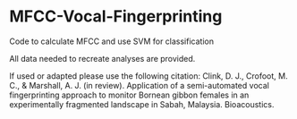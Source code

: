 # MFCC-Vocal-Fingerprinting
Code to calculate MFCC and use SVM for classification

All data needed to recreate analyses are provided.

If used or adapted please use the following citation:
Clink, D. J., Crofoot, M. C., & Marshall, A. J. (in review). Application of a semi-automated vocal fingerprinting 
approach to monitor Bornean gibbon females in an experimentally fragmented landscape in Sabah, Malaysia. Bioacoustics. 

